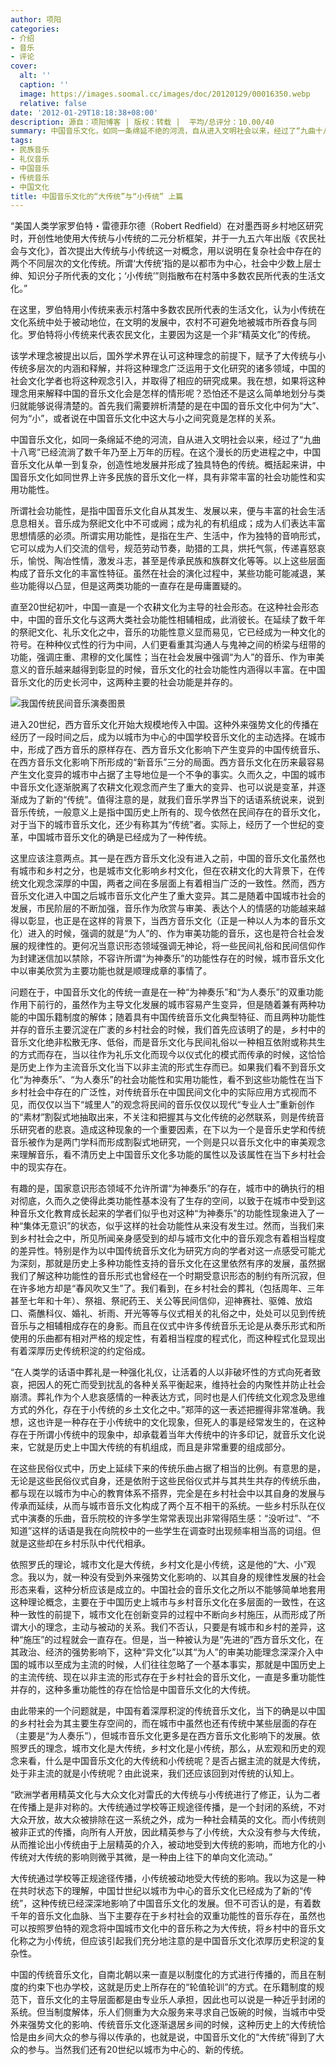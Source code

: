 ```yaml
---
author: 项阳
categories:
- 介绍
- 音乐
- 评论
cover:
  alt: ''
  caption: ''
  image: https://images.soomal.cc/images/doc/20120129/00016350.webp
  relative: false
date: '2012-01-29T18:18:38+08:00'
description: 源自：项阳博客 | 版权：转载 |  平均/总评分：10.00/40
summary: 中国音乐文化，如同一条绵延不绝的河流，自从进入文明社会以来，经过了“九曲十八弯”已经流淌了数千年乃至上万年的历程。在这个漫长的历史进程之中，中国音乐文化从单一到复杂，创造性地发展并形成了独具特色的传统。概括起来讲，中国音乐文化如同世界上许多民族的音乐文化一样，具有非常丰富的社会功能性和实用功能性……
tags:
- 民族音乐
- 礼仪音乐
- 中国音乐
- 传统音乐
- 中国文化
title: 中国音乐文化的“大传统”与“小传统” 上篇
---
```


“美国人类学家罗伯特・雷德菲尔德（Robert Redfield）在对墨西哥乡村地区研究时，开创性地使用大传统与小传统的二元分析框架，并于一九五六年出版《农民社会与文化》，首次提出大传统与小传统这一对概念，用以说明在复杂社会中存在的两个不同层次的文化传统。所谓‘大传统’指的是以都市为中心，社会中少数上层士绅、知识分子所代表的文化；‘小传统’”则指散布在村落中多数农民所代表的生活文化。”

在这里，罗伯特用小传统来表示村落中多数农民所代表的生活文化，认为小传统在文化系统中处于被动地位，在文明的发展中，农村不可避免地被城市所吞食与同化。罗伯特将小传统来代表农民文化，主要因为这是一个非“精英文化”的传统。

该学术理念被提出以后，国外学术界在认可这种理念的前提下，赋予了大传统与小传统多层次的内涵和释解，并将这种理念广泛运用于文化研究的诸多领域，中国的社会文化学者也将这种观念引入，并取得了相应的研究成果。我在想，如果将这种理念用来解释中国的音乐文化会是怎样的情形呢？恐怕还不是这么简单地划分与类归就能够说得清楚的。首先我们需要辨析清楚的是在中国的音乐文化中何为“大”、何为“小”，或者说在中国音乐文化中这大与小之间究竟是怎样的关系。

中国音乐文化，如同一条绵延不绝的河流，自从进入文明社会以来，经过了“九曲十八弯”已经流淌了数千年乃至上万年的历程。在这个漫长的历史进程之中，中国音乐文化从单一到复杂，创造性地发展并形成了独具特色的传统。概括起来讲，中国音乐文化如同世界上许多民族的音乐文化一样，具有非常丰富的社会功能性和实用功能性。

所谓社会功能性，是指中国音乐文化自从其发生、发展以来，便与丰富的社会生活息息相关。音乐成为祭祀文化中不可或阙；成为礼的有机组成；成为人们表达丰富思想情感的必须。所谓实用功能性，是指在生产、生活中，作为独特的音响形式，它可以成为人们交流的信号，规范劳动节奏，助猎的工具，烘托气氛，传递喜怒哀乐，愉悦、陶冶性情，激发斗志，甚至是传承民族和族群文化等等。以上这些层面构成了音乐文化的丰富性特征。虽然在社会的演化过程中，某些功能可能减退，某些功能得以凸显，但是这两类功能的一直存在是毋庸置疑的。

直至20世纪初叶，中国一直是一个农耕文化为主导的社会形态。在这种社会形态中，中国的音乐文化与这两大类社会功能性相辅相成，此消彼长。在延续了数千年的祭祀文化、礼乐文化之中，音乐的功能性意义显而易见，它已经成为一种文化的符号。在种种仪式性的行为中间，人们更看重其沟通人与鬼神之间的桥梁与纽带的功能，强调庄重、肃穆的文化属性；当在社会发展中强调“为人”的音乐、作为审美意义的音乐越来越得到彰显的时候，音乐文化的社会功能性内涵得以丰富。在中国音乐文化的历史长河中，这两种主要的社会功能是并存的。

![我国传统民间音乐演奏图景](https://images.soomal.cc/images/doc/20120129/00016350.webp)





进入20世纪，西方音乐文化开始大规模地传入中国。这种外来强势文化的传播在经历了一段时间之后，成为以城市为中心的中国学校音乐文化的主动选择。在城市中，形成了西方音乐的原样存在、西方音乐文化影响下产生变异的中国传统音乐、在西方音乐文化影响下所形成的“新音乐”三分的局面。西方音乐文化在历来最容易产生文化变异的城市中占据了主导地位是一个不争的事实。久而久之，中国的城市中音乐文化逐渐脱离了农耕文化观念而产生了重大的变异、也可以说是变革，并逐渐成为了新的“传统”。值得注意的是，就我们音乐学界当下的话语系统说来，说到音乐传统，一般意义上是指中国历史上所有的、现今依然在民间存在的音乐文化，对于当下的城市音乐文化，还少有称其为“传统”者。实际上，经历了一个世纪的变革，中国城市音乐文化的确是已经成为了一种传统。

这里应该注意两点。其一是在西方音乐文化没有进入之前，中国的音乐文化虽然也有城市和乡村之分，也是城市文化影响乡村文化，但在农耕文化的大背景下，在传统文化观念深厚的中国，两者之间在多层面上有着相当广泛的一致性。然而，西方音乐文化进入中国之后城市音乐文化产生了重大变异。其二是随着中国城市社会的发展，市民阶层的不断加强，音乐作为欣赏与审美、表达个人的情感的功能越来越得以彰显，也正是在这样的背景下，当西方音乐文化（正是一种以人为本的音乐文化）进入的时候，强调的就是“为人”的、作为审美功能的音乐，这也是符合社会发展的规律性的。更何况当意识形态领域强调无神论，将一些民间礼俗和民间信仰作为封建迷信加以禁除，不容许所谓“为神奏乐”的功能性存在的时候，城市音乐文化中以审美欣赏为主要功能也就是顺理成章的事情了。

问题在于，中国音乐文化的传统一直是在一种“为神奏乐”和“为人奏乐”的双重功能作用下前行的，虽然作为主导文化发展的城市容易产生变异，但是随着兼有两种功能的中国乐籍制度的解体；随着具有中国传统音乐文化典型特征、而且两种功能性并存的音乐主要沉淀在广袤的乡村社会的时候，我们首先应该明了的是，乡村中的音乐文化绝非松散无序、低俗，而是音乐文化与民间礼俗以一种相互依附或称共生的方式而存在，当以往作为礼乐文化而现今以仪式化的模式而传承的时候，这恰恰是历史上作为主流音乐文化当下以非主流的形式生存而已。如果我们看不到音乐文化“为神奏乐”、“为人奏乐”的社会功能性和实用功能性，看不到这些功能性在当下乡村社会中存在的广泛性，对传统音乐在中国民间文化中的实际应用方式视而不见，而仅仅以当下“城里人”的观念将民间的音乐仅仅以现代“专业人士”重新创作的“素材”割裂式地抽取出来，不关注和把握其与文化传统的必然联系，则是传统音乐研究者的悲哀。造成这种现象的一个重要因素，在下以为一个是音乐史学和传统音乐被作为是两门学科而形成割裂式地研究，一个则是只以音乐文化中的审美观念来理解音乐，看不清历史上中国音乐文化多功能的属性以及该属性在当下乡村社会中的现实存在。

有趣的是，国家意识形态领域不允许所谓“为神奏乐”的存在，城市中的确执行的相对彻底，久而久之使得此类功能性基本没有了生存的空间，以致于在城市中受到这种音乐文化教育成长起来的学者们似乎也对这种“为神奏乐”的功能性现象进入了一种“集体无意识”的状态，似乎这样的社会功能性从来没有发生过。然而，当我们来到乡村社会之中，所见所闻亲身感受到的却与城市文化中的音乐观念有着相当程度的差异性。特别是作为以中国传统音乐文化为研究方向的学者对这一点感受可能尤为深刻，那就是历史上多种功能性支持的音乐文化在这里依然有序的发展，虽然据我们了解这种功能性的音乐形式也曾经在一个时期受意识形态的制约有所沉寂，但在许多地方却是“春风吹又生”了。我们看到，在乡村社会的葬礼（包括周年、三年甚至七年和十年）、祭祖、祭祀药王、关公等民间信仰，迎神赛社、驱傩、放焰口、斋醮科仪、婚礼、祈雨、开光等等与仪式相关的礼俗之中，处处可以见到传统音乐与之相辅相成存在的身影。而且在仪式中许多传统音乐无论是从奏乐形式和所使用的乐曲都有相对严格的规定性，有着相当程度的程式化，而这种程式化显现出有着深厚历史传统积淀的约定俗成。

“在人类学的话语中葬礼是一种强化礼仪，让活着的人以非破坏性的方式向死者致哀，把因人的死亡而受到扰乱的各种关系平衡起来，维持社会的内聚性并防止社会崩溃。葬礼作为个人悲哀感情的一种表达方式，同时也是人们传统文化观念及思维方式的外化，存在于小传统的乡土文化之中。”郑萍的这一表述把握得非常准确。我想，这也许是一种存在于小传统中的文化现象，但死人的事是经常发生的，在这种存在于所谓小传统中的现象中，却承载着当年大传统中的许多印记，就音乐文化说来，它就是历史上中国大传统的有机组成，而且是非常重要的组成部分。

在这些民俗仪式中，历史上延续下来的传统乐曲占据了相当的比例。有意思的是，无论是这些民俗仪式自身，还是依附于这些民俗仪式并与其共生共存的传统乐曲，都与现在以城市为中心的教育体系不搭界，完全是在乡村社会中以其自身的发展与传承而延续，从而与城市音乐文化构成了两个互不相干的系统。一些乡村乐队在仪式中演奏的乐曲，音乐院校的许多学生常常表现出非常得陌生感：“没听过”、“不知道”这样的话语是我在向院校中的一些学生在调查时出现频率相当高的词组。但就是这些却在乡村乐队中代代相承。

依照罗氏的理论，城市文化是大传统，乡村文化是小传统，这是他的“大、小”观念。我以为，就一种没有受到外来强势文化影响的、以其自身的规律性发展的社会形态来看，这种分析应该是成立的。中国社会的音乐文化之所以不能够简单地套用这种理论概念，主要在于中国历史上城市与乡村音乐文化在多层面的一致性，在这种一致性的前提下，城市文化在创新变异的过程中不断向乡村施压，从而形成了所谓大小的理念，主动与被动的关系。我们不否认，只要是有城市和乡村的差异，这种“施压”的过程就会一直存在。但是，当一种被认为是“先进的”西方音乐文化，在其政治、经济的强势影响下，这种“异文化”以其“为人”的审美功能理念深深介入中国的城市以至成为主流的时候，人们往往忽略了一个基本事实，那就是中国历史上的主流传统、现在以非主流的形式存在于乡村社会的音乐文化，一直是多重功能性并存的，这种多重功能性的存在恰恰是中国音乐文化的大传统。

由此带来的一个问题就是，中国有着深厚积淀的传统音乐文化，当下的确是以中国的乡村社会为其主要生存空间的，而在城市中虽然也还有传统中某些层面的存在（主要是“为人奏乐”），但城市音乐文化更多是在西方音乐文化影响下的发展。依照罗氏的理念，城市文化是大传统，乡村文化是小传统，那么，从宏观和历史的观念来看，什么是中国音乐文化的大传统和小传统呢？是否占据主流的就是大传统，处于非主流的就是小传统呢？由此说来，我们还应该回到对传统的认知上。

“欧洲学者用精英文化与大众文化对雷氏的大传统与小传统进行了修正，认为二者在传播上是非对称的。大传统通过学校等正规途径传播，是一个封闭的系统，不对大众开放，故大众被排除在这一系统之外，成为一种社会精英的文化。而小传统则被非正式的传播，向所有人开放，因此精英参与了小传统，大众没有参与大传统，从而推论出小传统由于上层精英的介入，被动地受到大传统的影响，而地方化的小传统对大传统的影响则微乎其微，是一种由上往下的单向文化流动。”

大传统通过学校等正规途径传播，小传统被动地受大传统的影响。我以为这是一种在共时状态下的理解，中国廿世纪以城市为中心的音乐文化已经成为了新的“传统”，这种传统已经深深地影响了中国音乐文化的发展。但不可否认的是，有着数千年的音乐文化血脉、当下主要存在于乡村社会的双重功能性的音乐存在，虽然也可以按照罗伯特的观念将中国城市文化中的音乐称之为大传统，将乡村中的音乐文化称之为小传统，但应该引起我们充分地注意的是中国音乐文化浓厚历史积淀的复杂性。

中国的传统音乐文化，自南北朝以来一直是以制度化的方式进行传播的，而且在制度的约束下也办学校，这就是历史上所存在的“轮值轮训”的方式。在乐籍制度的规范下，音乐文化的主导层面都是由专业乐人承担，因此也可以说是一种近乎封闭的系统。但当制度解体，乐人们侧重为大众服务来寻求自己饭碗的时候，当城市中受外来强势文化的影响、传统音乐文化逐渐退居乡间的时候，这种历史上的大传统恰恰是由乡间大众的参与得以传承的，也就是说，中国音乐文化的“大传统”得到了大众的参与。当然我们还有20世纪以城市为中心的、新的传统。